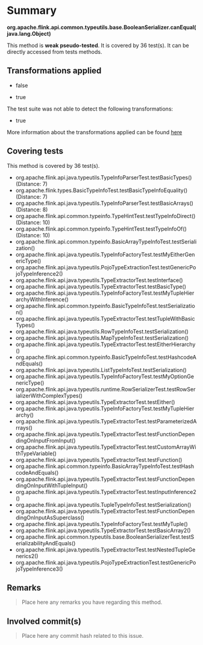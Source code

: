 # Summary
**org.apache.flink.api.common.typeutils.base.BooleanSerializer.canEqual(java.lang.Object)**

This method is **weak pseudo-tested**.
It is covered by 36 test(s). It can be directly accessed from tests methods.


## Transformations applied

- false

- true


The test suite was not able to detect the following transformations:
 * true 


More information about the transformations applied can be found [here](https://github.com/STAMP-project/pitest-descartes)

## Covering tests
This method is covered by 36 test(s).
* org.apache.flink.api.java.typeutils.TypeInfoParserTest.testBasicTypes() (Distance: 7)
* org.apache.flink.types.BasicTypeInfoTest.testBasicTypeInfoEquality() (Distance: 7)
* org.apache.flink.api.java.typeutils.TypeInfoParserTest.testBasicArrays() (Distance: 8)
* org.apache.flink.api.common.typeinfo.TypeHintTest.testTypeInfoDirect() (Distance: 10)
* org.apache.flink.api.common.typeinfo.TypeHintTest.testTypeInfoOf() (Distance: 10)
* org.apache.flink.api.common.typeinfo.BasicArrayTypeInfoTest.testSerialization()
* org.apache.flink.api.java.typeutils.TypeInfoFactoryTest.testMyEitherGenericType()
* org.apache.flink.api.java.typeutils.PojoTypeExtractionTest.testGenericPojoTypeInference2()
* org.apache.flink.api.java.typeutils.TypeExtractorTest.testInterface()
* org.apache.flink.api.java.typeutils.TypeExtractorTest.testBasicType()
* org.apache.flink.api.java.typeutils.TypeInfoFactoryTest.testMyTupleHierarchyWithInference()
* org.apache.flink.api.common.typeinfo.BasicTypeInfoTest.testSerialization()
* org.apache.flink.api.java.typeutils.TypeExtractorTest.testTupleWithBasicTypes()
* org.apache.flink.api.java.typeutils.RowTypeInfoTest.testSerialization()
* org.apache.flink.api.java.typeutils.MapTypeInfoTest.testSerialization()
* org.apache.flink.api.java.typeutils.TypeExtractorTest.testEitherHierarchy()
* org.apache.flink.api.common.typeinfo.BasicTypeInfoTest.testHashcodeAndEquals()
* org.apache.flink.api.java.typeutils.ListTypeInfoTest.testSerialization()
* org.apache.flink.api.java.typeutils.TypeInfoFactoryTest.testMyOptionGenericType()
* org.apache.flink.api.java.typeutils.runtime.RowSerializerTest.testRowSerializerWithComplexTypes()
* org.apache.flink.api.java.typeutils.TypeExtractorTest.testEither()
* org.apache.flink.api.java.typeutils.TypeInfoFactoryTest.testMyTupleHierarchy()
* org.apache.flink.api.java.typeutils.TypeExtractorTest.testParameterizedArrays()
* org.apache.flink.api.java.typeutils.TypeExtractorTest.testFunctionDependingOnInputFromInput()
* org.apache.flink.api.java.typeutils.TypeExtractorTest.testCustomArrayWithTypeVariable()
* org.apache.flink.api.java.typeutils.TypeExtractorTest.testFunction()
* org.apache.flink.api.common.typeinfo.BasicArrayTypeInfoTest.testHashcodeAndEquals()
* org.apache.flink.api.java.typeutils.TypeExtractorTest.testFunctionDependingOnInputWithTupleInput()
* org.apache.flink.api.java.typeutils.TypeExtractorTest.testInputInference2()
* org.apache.flink.api.java.typeutils.TupleTypeInfoTest.testSerialization()
* org.apache.flink.api.java.typeutils.TypeExtractorTest.testFunctionDependingOnInputAsSuperclass()
* org.apache.flink.api.java.typeutils.TypeInfoFactoryTest.testMyTuple()
* org.apache.flink.api.java.typeutils.TypeExtractorTest.testBasicArray2()
* org.apache.flink.api.common.typeutils.base.BooleanSerializerTest.testSerializabilityAndEquals()
* org.apache.flink.api.java.typeutils.TypeExtractorTest.testNestedTupleGenerics2()
* org.apache.flink.api.java.typeutils.PojoTypeExtractionTest.testGenericPojoTypeInference3()


## Remarks
> Place here any remarks you have regarding this method.

## Involved commit(s)

> Place here any commit hash related to this issue.
